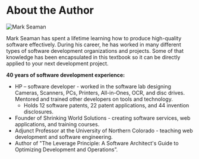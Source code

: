 # About the Author

![Mark Seaman](img/Mark-Seaman-400.jpg)


Mark Seaman has spent a lifetime learning how to produce high-quality software effectively. During
his career, he has worked in many different types of software development organizations and
projects. Some of that knowledge has been encapsulated in this textbook so it can be directly
applied to your next development project.



**40 years of software development experience:**

* HP – software developer - worked in the software lab designing Cameras, Scanners, PCs, Printers, 
All-in-Ones, OCR, and disc drives. Mentored and trained other developers on tools and technology. 
    * Holds 12 software patents, 22 patent applications, and 44 invention disclosures.
* Founder of Shrinking World Solutions - creating software services, web applications, and training courses.
* Adjunct Professor at the University of Northern Colorado - teaching web development and software engineering. 
* Author of "The Leverage Principle: A Software Architect's Guide to Optimizing Development and Operations”. 



